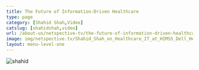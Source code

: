 ```yaml
---
title: The Future of Information-Driven Healthcare
type: page
category: [Shahid Shah,Video]
catslug: [shahidshah,video]
url: /about-us/netspective-tv/the-future-of-information-driven-healthcare/
image: img/netspective.tv/Shahid_Shah_on_Healthcare_IT_at_HIMSS_Dell_Healthcare.jpg
layout: menu-level-one
---
```

![shahid](img/netspective.tv/Shahid_Shah_on_Healthcare_IT_at_HIMSS_Dell_Healthcare.jpg#center)